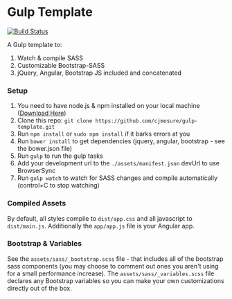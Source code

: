 Gulp Template
=============

[![Build Status](https://travis-ci.org/cjmosure/gulp-template.svg?branch=master)](https://travis-ci.org/cjmosure/gulp-template)

A Gulp template to:

1. Watch & compile SASS
2. Customizable Bootstrap-SASS
3. jQuery, Angular, Bootstrap JS included and concatenated

### Setup

1. You need to have node.js & npm installed on your local machine ([Download Here](https://nodejs.org))
2. Clone this repo: `git clone https://github.com/cjmosure/gulp-template.git`
3. Run `npm install` or `sudo npm install` if it barks errors at you
4. Run `bower install` to get dependencies (jquery, angular, bootstrap - see the bower.json file) 
5. Run `gulp` to run the gulp tasks
6. Add your development url to the `./assets/manifest.json` devUrl to use BrowserSync 
7. Run `gulp watch` to watch for SASS changes and compile automatically (control+C to stop watching)

### Compiled Assets

By default, all styles compile to `dist/app.css` and all javascript to `dist/main.js`. Additionally the `app/app.js` file is your Angular app.

### Bootstrap & Variables

See the `assets/sass/_bootstrap.scss` file - that includes all of the bootstrap sass components  (you may choose to comment out ones you aren't using for a small performance increase). The `assets/sass/_variables.scss` file declares any Bootstrap variables so you can make your own customizations directly out of the box.